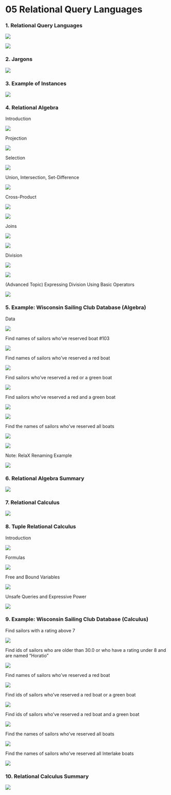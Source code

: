 # 05 Relational Query Languages

### 1. Relational Query Languages

![](../../.gitbook/assets/image%20%28357%29.png)

![](../../.gitbook/assets/image%20%28246%29.png)

### 2. Jargons

![](../../.gitbook/assets/image%20%28570%29.png)

### 3. Example of Instances

![](../../.gitbook/assets/image%20%2863%29.png)

### 4. Relational Algebra

Introduction

![](../../.gitbook/assets/image%20%28303%29.png)

Projection

![](../../.gitbook/assets/image%20%28586%29.png)

Selection

![](../../.gitbook/assets/image%20%28581%29.png)

Union, Intersection, Set-Difference

![](../../.gitbook/assets/image%20%28359%29.png)

Cross-Product

![](../../.gitbook/assets/image%20%28588%29.png)

![](../../.gitbook/assets/image%20%28408%29.png)

Joins

![](../../.gitbook/assets/image%20%28503%29.png)

![](../../.gitbook/assets/image%20%28392%29.png)

Division

![](../../.gitbook/assets/image%20%28273%29.png)

![](../../.gitbook/assets/image%20%28187%29.png)

\(Advanced Topic\) Expressing Division Using Basic Operators

![](../../.gitbook/assets/image%20%28483%29.png)

### 5. Example: Wisconsin Sailing Club Database \(Algebra\)

Data

![](../../.gitbook/assets/image%20%28123%29.png)

Find names of sailors who’ve reserved boat \#103

![](../../.gitbook/assets/image%20%28312%29.png)

Find names of sailors who’ve reserved a red boat

![](../../.gitbook/assets/image%20%28336%29.png)

Find sailors who’ve reserved a red or a green boat

![](../../.gitbook/assets/image%20%28507%29.png)

Find sailors who’ve reserved a red and a green boat

![](../../.gitbook/assets/image%20%28200%29.png)

![](../../.gitbook/assets/image%20%28199%29.png)

Find the names of sailors who’ve reserved all boats

![](../../.gitbook/assets/image%20%28167%29.png)

![](../../.gitbook/assets/image%20%28657%29.png)

Note: RelaX Renaming Example

![](../../.gitbook/assets/image%20%28738%29.png)

### 6. Relational Algebra Summary

![](../../.gitbook/assets/image%20%28110%29.png)

### 7. Relational Calculus

![](../../.gitbook/assets/image%20%28608%29.png)

### 8. Tuple Relational Calculus

Introduction

![](../../.gitbook/assets/image%20%28762%29.png)

Formulas

![](../../.gitbook/assets/image%20%28836%29.png)

Free and Bound Variables

![](../../.gitbook/assets/image%20%28169%29.png)

Unsafe Queries and Expressive Power

![](../../.gitbook/assets/image%20%28799%29.png)

### 9. Example: Wisconsin Sailing Club Database \(Calculus\)

Find sailors with a rating above 7

![](../../.gitbook/assets/image%20%28129%29.png)

Find ids of sailors who are older than 30.0 or who have a rating under 8 and are named “Horatio”

![](../../.gitbook/assets/image%20%28172%29.png)

Find names of sailors who’ve reserved a red boat

![](../../.gitbook/assets/image%20%28122%29.png)

Find ids of sailors who’ve reserved a red boat or a green boat

![](../../.gitbook/assets/image%20%28416%29.png)

Find ids of sailors who’ve reserved a red boat and a green boat

![](../../.gitbook/assets/image%20%28727%29.png)

Find the names of sailors who’ve reserved all boats

![](../../.gitbook/assets/image%20%28721%29.png)

Find the names of sailors who’ve reserved all Interlake boats

![](../../.gitbook/assets/image%20%28295%29.png)

### 10. Relational Calculus Summary

![](../../.gitbook/assets/image%20%28785%29.png)

